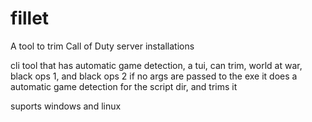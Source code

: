 # fillet
A tool to trim Call of Duty server installations

cli tool that has automatic game detection, a tui, can trim, world at war, black ops 1, and black ops 2
if no args are passed to the exe it does a automatic game detection for the script dir, and trims it

suports windows and linux
